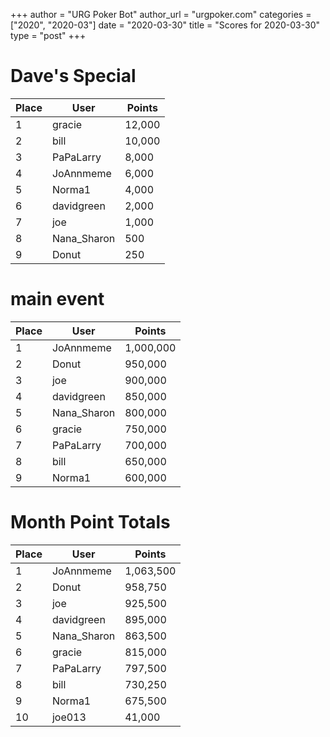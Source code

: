+++
author = "URG Poker Bot"
author_url = "urgpoker.com"
categories = ["2020", "2020-03"]
date = "2020-03-30"
title = "Scores for 2020-03-30"
type = "post"
+++
# Dave's Special

| Place | User | Points |
|-------|------|--------|
| 1 | gracie | 12,000 |
| 2 | bill | 10,000 |
| 3 | PaPaLarry | 8,000 |
| 4 | JoAnnmeme | 6,000 |
| 5 | Norma1 | 4,000 |
| 6 | davidgreen | 2,000 |
| 7 | joe | 1,000 |
| 8 | Nana_Sharon | 500 |
| 9 | Donut | 250 |

# main event

| Place | User | Points |
|-------|------|--------|
| 1 | JoAnnmeme | 1,000,000 |
| 2 | Donut | 950,000 |
| 3 | joe | 900,000 |
| 4 | davidgreen | 850,000 |
| 5 | Nana_Sharon | 800,000 |
| 6 | gracie | 750,000 |
| 7 | PaPaLarry | 700,000 |
| 8 | bill | 650,000 |
| 9 | Norma1 | 600,000 |

# Month Point Totals

| Place | User | Points |
|-------|------|--------|
| 1 | JoAnnmeme | 1,063,500 |
| 2 | Donut | 958,750 |
| 3 | joe | 925,500 |
| 4 | davidgreen | 895,000 |
| 5 | Nana_Sharon | 863,500 |
| 6 | gracie | 815,000 |
| 7 | PaPaLarry | 797,500 |
| 8 | bill | 730,250 |
| 9 | Norma1 | 675,500 |
| 10 | joe013 | 41,000 |
